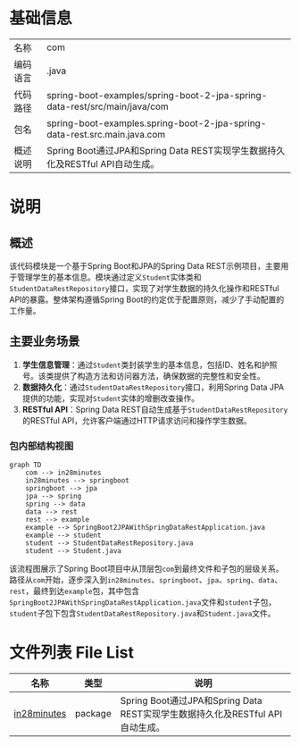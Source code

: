 # 基础信息

|      |      |
|------|------|
| 名称 | com |
| 编码语言 | .java |
| 代码路径 | spring-boot-examples/spring-boot-2-jpa-spring-data-rest/src/main/java/com |
| 包名 | spring-boot-examples.spring-boot-2-jpa-spring-data-rest.src.main.java.com |
| 概述说明 | Spring Boot通过JPA和Spring Data REST实现学生数据持久化及RESTful API自动生成。 |

# 说明

## 概述
该代码模块是一个基于Spring Boot和JPA的Spring Data REST示例项目，主要用于管理学生的基本信息。模块通过定义`Student`实体类和`StudentDataRestRepository`接口，实现了对学生数据的持久化操作和RESTful API的暴露。整体架构遵循Spring Boot的约定优于配置原则，减少了手动配置的工作量。

## 主要业务场景
1. **学生信息管理**：通过`Student`类封装学生的基本信息，包括ID、姓名和护照号。该类提供了构造方法和访问器方法，确保数据的完整性和安全性。
2. **数据持久化**：通过`StudentDataRestRepository`接口，利用Spring Data JPA提供的功能，实现对`Student`实体的增删改查操作。
3. **RESTful API**：Spring Data REST自动生成基于`StudentDataRestRepository`的RESTful API，允许客户端通过HTTP请求访问和操作学生数据。


### 包内部结构视图

```mermaid
graph TD
    com --> in28minutes
    in28minutes --> springboot
    springboot --> jpa
    jpa --> spring
    spring --> data
    data --> rest
    rest --> example
    example --> SpringBoot2JPAWithSpringDataRestApplication.java
    example --> student
    student --> StudentDataRestRepository.java
    student --> Student.java
```

该流程图展示了Spring Boot项目中从顶层包`com`到最终文件和子包的层级关系。路径从`com`开始，逐步深入到`in28minutes`、`springboot`、`jpa`、`spring`、`data`、`rest`，最终到达`example`包，其中包含`SpringBoot2JPAWithSpringDataRestApplication.java`文件和`student`子包，`student`子包下包含`StudentDataRestRepository.java`和`Student.java`文件。

# 文件列表 File List

| 名称   | 类型  | 说明 |
|-------|------|-------------|
| [in28minutes](in28minutes/_module.md) | package | Spring Boot通过JPA和Spring Data REST实现学生数据持久化及RESTful API自动生成。 |


